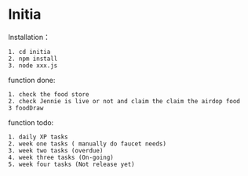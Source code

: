 # Initia 

Installation：

    1. cd initia
    2. npm install
    3. node xxx.js


function done:

    1. check the food store
    2. check Jennie is live or not and claim the claim the airdop food
    3 foodDraw

function todo:

    1. daily XP tasks
    2. week one tasks ( manually do faucet needs)
    3. week two tasks (overdue)
    4. week three tasks (On-going)
    5. week four tasks (Not release yet)

